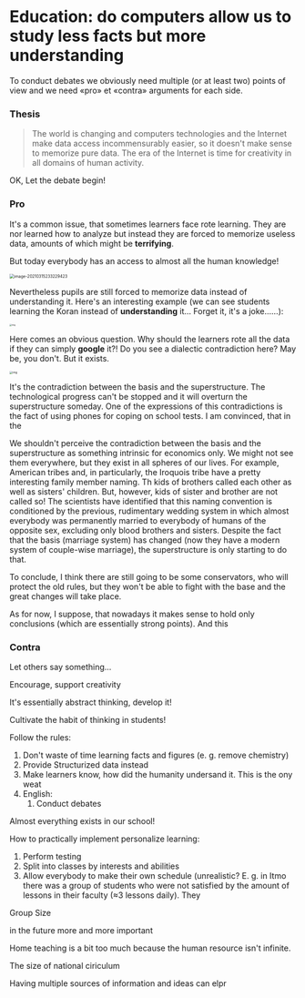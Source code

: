 # Education: do computers allow us to study less facts but more understanding

To conduct debates we obviously need multiple (or at least two) points of view and we need «pro» et «contra» arguments for each side.

### Thesis

> The world is changing and computers technologies and the Internet make data access incommensurably easier, so it doesn't make sense to memorize pure data. The era of the Internet is time for creativity in all domains of human activity.

OK, Let the debate begin!

### Pro

It's a common issue, that sometimes learners face rote learning. They are nor learned how to analyze but instead they are forced to memorize useless data, amounts of which might be **terrifying**.

But today everybody has an access to almost all the human knowledge!

<img src="D:\Works\English\SpeakingPlans\Rote Learning\Statistics.png" alt="image-20210315233229423" style="zoom: 50%;" /> 

Nevertheless pupils are still forced to memorize data instead of understanding it. Here's an interesting example (we can see students learning the Koran instead of **understanding** it… Forget it, it's a joke……):

<img src="D:\Works\English\SpeakingPlans\Rote Learning\Karan Learning.jpg" alt="img" style="zoom: 25%;" />

Here comes an obvious question. Why should the learners rote all the data if they can simply **google** it?! Do you see a dialectic contradiction here? May be, you don't. But it exists. 



<img src="https://upload.wikimedia.org/wikipedia/commons/thumb/6/63/Base-superstructure_Dialectic.png/1280px-Base-superstructure_Dialectic.png" alt="img" style="zoom:33%;" />

It's the contradiction between the basis and the superstructure. The technological progress can't be stopped and it will overturn the superstructure someday. One of the expressions of this contradictions is the fact of using phones for coping on school tests. I am convinced, that in the 

We shouldn't perceive the contradiction between the basis and the superstructure as something intrinsic for economics only. We might not see them everywhere, but they exist in all spheres of our lives. For example, American tribes and, in particularly, the Iroquois tribe have a pretty interesting family member naming. Th kids of brothers called each other as well as sisters' children. But, however, kids of sister and brother are not called so! The scientists have identified that this naming convention is conditioned by the previous, rudimentary wedding system in which almost everybody was permanently married to everybody of humans of the opposite sex, excluding only blood brothers and sisters. Despite the fact that the basis (marriage system) has changed (now they have a modern system of couple-wise marriage), the superstructure is only starting to do that.

To conclude, I think there are still going to be some conservators, who will protect the old rules, but they won't be able to fight with the base and the great changes will take place.

As for now, I suppose, that nowadays it makes sense to hold only conclusions (which are essentially strong points). And this

### Contra

Let others say something…







Encourage, support creativity

It's essentially abstract thinking, develop it!

Cultivate the habit of thinking in students!

Follow the rules:

1. Don't waste of time learning facts and figures (e. g. remove chemistry)
2. Provide Structurized data instead 
3. Make learners know, how did the humanity undersand it. This is the ony weat  
4. English:
   1. Conduct debates



Almost everything exists in our school!





How to practically implement personalize learning:

1. Perform testing
2. Split into classes by interests and abilities
3. Allow everybody to make their own schedule (unrealistic? E. g. in Itmo there was a group of students who were not satisfied by the amount of lessons in their faculty (≈3 lessons daily). They 

Group Size

in the future more and more important 

Home teaching is a bit too much because the human resource isn't infinite.



The size of national ciriculum 





Having multiple sources of information and ideas can elpr

